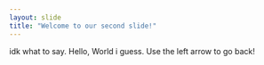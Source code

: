 ```yaml
---
layout: slide
title: "Welcome to our second slide!"
---
```

idk what to say. Hello, World i guess.
Use the left arrow to go back!

